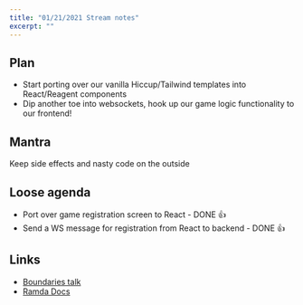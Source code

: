 ```yaml
---
title: "01/21/2021 Stream notes"
excerpt: ""
---
```


## Plan

- Start porting over our vanilla Hiccup/Tailwind templates into React/Reagent components
- Dip another toe into websockets, hook up our game logic functionality to our frontend!

## Mantra

Keep side effects and nasty code on the outside

## Loose agenda

- Port over game registration screen to React - DONE 👍
- Send a WS message for registration from React to backend - DONE 👍

## Links

- [Boundaries talk](https://www.youtube.com/watch?v=yTkzNHF6rMs)
- [Ramda Docs](https://ramdajs.com/)